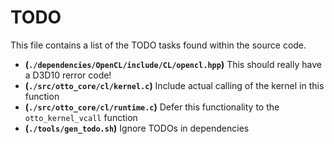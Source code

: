 # TODO
This file contains a list of the TODO tasks found within the source code.
- **(`./dependencies/OpenCL/include/CL/opencl.hpp`)** This should really have a D3D10 rerror code!
- **(`./src/otto_core/cl/kernel.c`)** Include actual calling of the kernel in this function
- **(`./src/otto_core/cl/runtime.c`)** Defer this functionality to the `otto_kernel_vcall` function
- **(`./tools/gen_todo.sh`)** Ignore TODOs in dependencies
